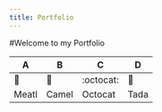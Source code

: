```yaml
---
title: Portfolio
---
```


#Welcome to my Portfolio

A | B | C | D
----|----|----|----
:metal:|:camel:|:octocat:|:tada:
Meatl | Camel | Octocat | Tada
